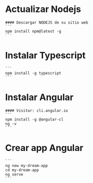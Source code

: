 # Actualizar Nodejs
    #### Descargar NODEJS de su sitio web
    ```
    npm install npm@latest -g
    ```    
# Instalar Typescript
    ```
    npm install -g typescript
    ```    
# Instalar Angular
    #### Visitar: cli.angular.io
    ```
    npm install -g @angular-cl
    ng -v
    ```
# Crear app Angular
    ```
    ng new my-dream-app
    cd my-dream-app
    ng serve
    ```